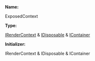 **Name:**

ExposedContext

**Type:**

[IRenderContext](https://gitbook-18.gitbook.io/au//runtime/lifecycle/interfaces/irendercontext) & [IDisposable](https://gitbook-18.gitbook.io/au//kernel/interfaces/interfaces/idisposable) & [IContainer](https://gitbook-18.gitbook.io/au//kernel/di/interfaces/icontainer)

**Initializer:**

IRenderContext & IDisposable & IContainer

